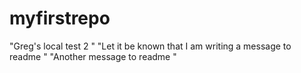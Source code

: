# myfirstrepo
"Greg's local test 2 " 
"Let it be known that I am writing a message to readme " 
"Another message to readme " 
